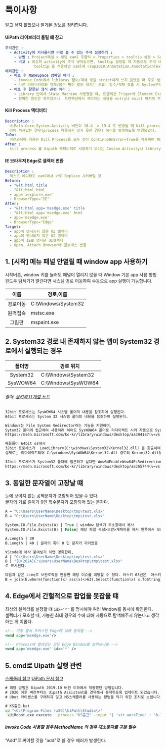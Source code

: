 # 특이사항
알고 싶지 않았으나 알게된 정보를 정리합니다.   

#### UiPath 라이브러리 올릴 떄 참고
```yaml
주석관련 : 
  - Activity에 커서올리면 바로 볼 수 있는 주석 설정하기 :
    - 방법 : Project패널 > 해당 xaml 우클릭 > Properties > tooltip 설정 > Save
    - 비고 : 최상위 activity에 주석 넣어놓으면, tooltip 설정할 때 자동으로 주석 내용을 넣어준다.
             tooltip 을 적용하면 xaml에 <sap2010:Annotation.AnnotationText> 항목이 생긴다. 
에러관련 : 
  - 배포 후 NameSpace 컴파일 에러 : 
    - Invoke Code에서 liblaray 함수/객체 명을 strict하게 쓰지 않았을 때 주로 생김 (특힉 workbook)
    - 다른 라이브러리와 객체/함수 명이 같아 생기는 오류. 함수/객체 호출 시 System부터 쭉 경로 다 써줘야 예방 가능
  - 배포 후 잘못된 형식 관련 에러 : 
    - Library 안에서 State Machine 사용했을 떄, 트랜젝션 Triger에 Element Exist 등 넣어두면 해당 오류 생김.
    - 정확한 원인은 모르겠으나. 트렌젝션에서 처리하는 내용을 entry나 exist 마지막 부분으로 이동시키면 해결 가능.
```

#### Kill Process 액티비티
```yaml
Description : 
  UiPath.Core.System.Activity 버전이 18.4 -> 19.4 로 변경될 때 kill process의 대상이
  이미 꺼져있는 경우(process 목록에서 찾지 못한 경우) 에러를 발생하도록 변경되었다.
ToDo:
  이전과제에 적용된 Kill Process를 모두 찾아 ContinueOnError=True를 적용하여 해결
After : 
  kill process 를 Uipath 액티비티로 사용하기 보다는 Custom Activity나 library를 만들어 사용하는 게 좋을 것
```

#### IE 브라우저 Edge로 셀렉터 변환 
```yaml
Description : 
  텍스트 에디터로 xaml에서 바로 Replace 시켜버릴 것
Before:
  - "&lt;html title
  - "&lt;html html
  - app='iexplore.exe'
  - BrowserType="IE"
After:
  - "&lt;html app='msedge.exe' title
  - "&lt;html app='msedge.exe' html
  - app='msedge.exe'
  - BrowserType="Edge"
Target:
  - app이 명시되지 않은 UI 셀렉터
  - app이 명시되지 않은 UI 셀렉터
  - app이 IE로 명시된 UI셀렉터
  - Open, Attach Browser에 콤보박스 변경
```


## 1. [시작] 메뉴 패널 안열릴 떄 window app 사용하기
시작버튼, window 키를 눌러도 패널이 열리지 않을 때 Window 기본 app 사용 방법  
윈도우 탐색기가 열린다면 시스템 경로 이동하여 수동으로 app 실행이 가능합니다.  

| 이름 | 경로,이름 | 
|:---:|---|
경로이동 | C:\Windows\System32
원격접속 | mstsc.exe
그림판 | mspaint.exe

## 2. System32 경로 내 존재하지 않는 앱이 System32 경로에서 실행되는 경우
| 폴더명 | 경로 위치 | 
|:---:|---|
System32 | C:\Windows\System32
SysWOW64 | C:\Windows\SysWOW64

###### 출처: [몽키의 IT개발 노트](https://pung77.tistory.com/23) 
```txt
32bit 프로세스는 SysWOW64 시스템 폴더의 내용을 참조하여 실행된다.
64bit 프로세스는 System 32 시스템 폴더의 내용을 참조하여 실행된다.

Windows는 File System Redirector라는 기능을 지원하여,   
Sytem32 폴더에 접근하여 사용하려 하여도 SysWOW64 폴더로 리다이렉트 시켜 자동으로 SysWOW64 폴더의 내용을 참조한다.   
https://msdn.microsoft.com/ko-kr/library/windows/desktop/aa384187(v=vs.85).aspx   

예를들어 64bit os에서 
32bit 프로세스가  LoadLibrary(C:\windows\System32\Kernel32.dll) 을 호출하여 Kernel32.dll을 로딩하려 하여도 
실제로는 리다이렉트되어 C:\windows\SysWOW64\Kernel32.dll 경로의 Kernel32.dll을 참조한다.

32bit 프로세스가 System32 폴더에 접근하고 싶다면 Wow64EnableWow64FsRedirection API를 사용해 리다이렉트 기능을 끄고 강제로 접근하면된다.  
https://msdn.microsoft.com/ko-kr/library/windows/desktop/aa365744(v=vs.85).aspx
```


## 3. 동일한 문자열이 고장날 떄
눈에 보이지 않는 공백문자가 포함되어 있을 수 있다.  
글자의 가로 길이가 0인 특수문자가 포함되어 있는 문자다.  

```vb
A = "C:\Users\UserName\Desktop\tmp\test.xlsx"
B = "‪C:\Users\UserName\Desktop\tmp\test.xlsx"

System.IO.File.Exists(A) | True | window 탐색기 주소창에서 복사
System.IO.File.Exists(B) | False| 해당 파일 속성>보안>개체이름 에서 왼쪽에서 오른쪽으로 드레그하여 복사

A.Length | 39
B.Length | 40 | 글자의 폭이 0 인 문자가 끼어있음

VScode에 복사 붙여넣기 하면 명확한데,
A | "C:\Users\UserName\Desktop\tmp\test.xlsx"
B | "[U+202A]C:\Users\UserName\Desktop\tmp\test.xlsx"
로 표시된다. 

다음과 같은 Linq로 보완로직을 만들면 해당 이슈를 예방할 수 있다. 아스키 63번은  아스키 코드에 등록되지 않은 ? 문자이다. 
B = join(B.where(function(x) asc(x)<>63).Select(function(x) x.ToString).ToArray,"")
```


## 4. Edge에서 간헐적으로 팝업을 못잡을 떄
최상의 셀렉터를 설정할 떄 ``` idx='*' ``` 를 명시해야 여러 Wndow를 동시에 확인한다.   
셀렉터가 모호할 때, 가능한 최대 경우의 수에 대해 자동으로 탐색해주지 않는다고 생각하는 게 이롭다.   

```xml
<!-- 가장 앞서 포커스된 Edge에 대해 동작함 -->
<wnd app='msedge.exe'/>

<!-- Process에 열려있는 모든 Edge Window를 살펴보나봄 -->
<wnd app='msedge.exe' idx='*' />
```
## 5. cmd로 Uipath 실행 관련
[스케줄러 참고](https://deje0ng.tistory.com/78)
[UiPath 문서 참고](https://docs.uipath.com/robot/docs/arguments-description)
```cmd 
# 해당 방법은 Uipath 2019.10 버전 이하에서 작동했던 방법입니다.
# 2020 이후 버전부터는 Uipath Assistant를 경유해서 동작하도록 업데이트 되었습니다.
# Ubot 라이센스를 구매하지 않고 MS스케줄러를 사용하는 편법을 막기 위한 조치로 보입니다. 

# KS출근.bat
cd "<C:\Program Files (x86)\UiPath\Studio\>"
.\UiRobot.exe execute  -process "KS출근" -input "{ 'str_workTime' : '8-17' , 'str_ID' : 'wbpark' }"
```

##### Invoke Code 사용할 경우 MethodName 의 경우 대소문자를 구분 필수
"Add"로 써야할 것을 "add"로 쓸 경우 에러가 발생한다.